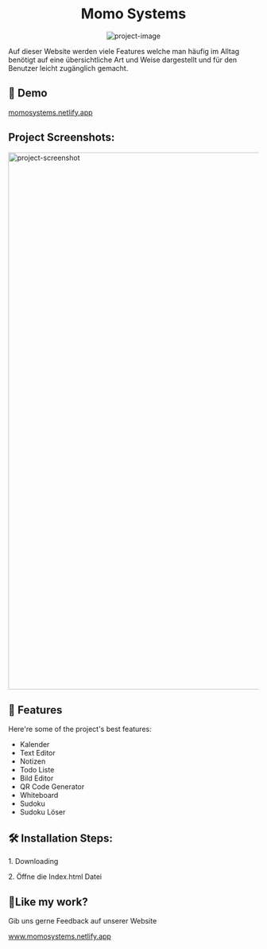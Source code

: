 <h1 align="center" id="title">Momo Systems</h1>

<p align="center"><img src="https://momosystems.netlify.app/img/logomomosystems.png" alt="project-image"></p>

<p id="description">Auf dieser Website werden viele Features welche man häufig im Alltag benötigt auf eine übersichtliche Art und Weise dargestellt und für den Benutzer leicht zugänglich gemacht.</p>

<h2>🚀 Demo</h2>

[momosystems.netlify.app](momosystems.netlify.app)

<h2>Project Screenshots:</h2>

<img src="https://i.ibb.co/P5S4Brw/Screenshot-1-Momosystems.png" alt="project-screenshot" width="1920" height="1080/">

  
  
<h2>🧐 Features</h2>

Here're some of the project's best features:

*   Kalender
*   Text Editor
*   Notizen
*   Todo Liste
*   Bild Editor
*   QR Code Generator
*   Whiteboard
*   Sudoku
*   Sudoku Löser

<h2>🛠️ Installation Steps:</h2>

<p>1. Downloading</p>

<p>2. Öffne die Index.html Datei</p>

<h2>💖Like my work?</h2>

Gib uns gerne Feedback auf unserer Website<p>www.momosystems.netlify.app</p>
